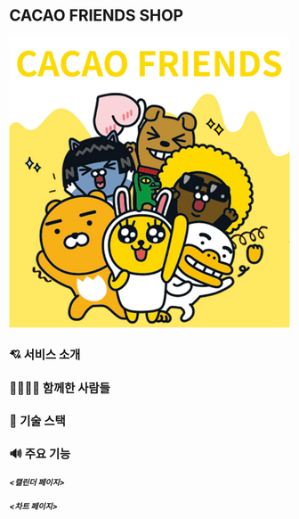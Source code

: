 # CACAO FRIENDS SHOP

![CACAO FRIENDS SHOP](https://github.com/cacao-friends-shop/cacao-friends-shop_client/blob/develop/public/assets/cacao_logo.png?raw=true)

## 💘 서비스 소개

## 👨‍👨‍👧‍👦 함께한 사람들

## 🎈 기술 스택

## 🔊 주요 기능

##### <캘린더 페이지>

##### <차트 페이지>
